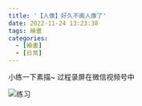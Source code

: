 ```yaml
---
title: '【人像】好久不画人像了'
date: 2022-11-24 13:23:38
tags: 繪畫
categories:
  - [繪畫]
  - [日常]
---
```

  <meta name="referrer" content="no-referrer">

小练一下素描~
过程录屏在微信视频号中

![练习](http://upload-images.jianshu.io/upload_images/20892169-a3add5cba2b16577.jpg?imageMogr2/auto-orient/strip%7CimageView2/2/w/1080/q/50)
